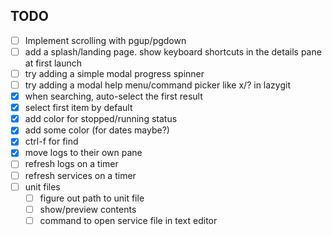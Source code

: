 ## TODO

- [ ] Implement scrolling with pgup/pgdown
- [ ] add a splash/landing page. show keyboard shortcuts in the details pane at first launch
- [ ] try adding a simple modal progress spinner
- [ ] try adding a modal help menu/command picker like x/? in lazygit
- [x] when searching, auto-select the first result
- [x] select first item by default
- [x] add color for stopped/running status
- [x] add some color (for dates maybe?)
- [x] ctrl-f for find
- [x] move logs to their own pane
- [ ] refresh logs on a timer
- [ ] refresh services on a timer
- [ ] unit files
  - [ ] figure out path to unit file
  - [ ] show/preview contents
  - [ ] command to open service file in text editor